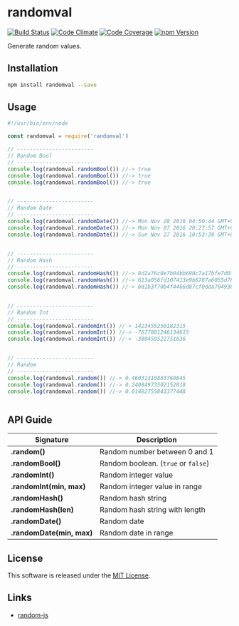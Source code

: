 randomval
==========

<!---
This file is generated by ape-tmpl. Do not update manually.
--->

<!-- Badge Start -->
<a name="badges"></a>

[![Build Status][bd_travis_shield_url]][bd_travis_url]
[![Code Climate][bd_codeclimate_shield_url]][bd_codeclimate_url]
[![Code Coverage][bd_codeclimate_coverage_shield_url]][bd_codeclimate_url]
[![npm Version][bd_npm_shield_url]][bd_npm_url]

[bd_repo_url]: https://github.com/okunishinishi/node-randomval
[bd_travis_url]: http://travis-ci.org/okunishinishi/node-randomval
[bd_travis_shield_url]: http://img.shields.io/travis/okunishinishi/node-randomval.svg?style=flat
[bd_travis_com_url]: http://travis-ci.com/okunishinishi/node-randomval
[bd_travis_com_shield_url]: https://api.travis-ci.com/okunishinishi/node-randomval.svg?token=
[bd_license_url]: https://github.com/okunishinishi/node-randomval/blob/master/LICENSE
[bd_codeclimate_url]: http://codeclimate.com/github/okunishinishi/node-randomval
[bd_codeclimate_shield_url]: http://img.shields.io/codeclimate/github/okunishinishi/node-randomval.svg?style=flat
[bd_codeclimate_coverage_shield_url]: http://img.shields.io/codeclimate/coverage/github/okunishinishi/node-randomval.svg?style=flat
[bd_gemnasium_url]: https://gemnasium.com/okunishinishi/node-randomval
[bd_gemnasium_shield_url]: https://gemnasium.com/okunishinishi/node-randomval.svg
[bd_npm_url]: http://www.npmjs.org/package/randomval
[bd_npm_shield_url]: http://img.shields.io/npm/v/randomval.svg?style=flat
[bd_standard_url]: http://standardjs.com/
[bd_standard_shield_url]: https://img.shields.io/badge/code%20style-standard-brightgreen.svg

<!-- Badge End -->


<!-- Description Start -->
<a name="description"></a>

Generate random values.

<!-- Description End -->




<!-- Sections Start -->
<a name="sections"></a>

<!-- Section from "doc/guides/01.Installation.md.hbs" Start -->

<a name="section-doc-guides-01-installation-md"></a>

Installation
-----

```bash
npm install randomval --save
```


<!-- Section from "doc/guides/01.Installation.md.hbs" End -->

<!-- Section from "doc/guides/02.Usage.md.hbs" Start -->

<a name="section-doc-guides-02-usage-md"></a>

Usage
----

```javascript
#!/usr/bin/env/node

const randomval = require('randomval')

// ------------------------
// Random Bool
// ------------------------
console.log(randomval.randomBool()) //-> true
console.log(randomval.randomBool()) //-> true
console.log(randomval.randomBool()) //-> true


// ------------------------
// Random Date
// ------------------------
console.log(randomval.randomDate()) //-> Mon Nov 28 2016 04:50:44 GMT+0900 (JST)
console.log(randomval.randomDate()) //-> Mon Nov 07 2016 20:27:57 GMT+0900 (JST)
console.log(randomval.randomDate()) //-> Sun Nov 27 2016 10:53:39 GMT+0900 (JST)


// ------------------------
// Random Hash
// ------------------------
console.log(randomval.randomHash()) //-> 8d2a76c0e7b04bb690c7a17bfe7d03c5
console.log(randomval.randomHash()) //-> 613a056fd107413e9b6787a6055d78ed
console.log(randomval.randomHash()) //-> bd1b3f70b4f4466d87cf0dda704936b7


// ------------------------
// Random Int
// ------------------------
console.log(randomval.randomInt()) //-> 1423455250182315
console.log(randomval.randomInt()) //-> -7677881246134615
console.log(randomval.randomInt()) //-> -380459522751636


// ------------------------
// Random
// ------------------------
console.log(randomval.random()) //-> 0.46031310883760845
console.log(randomval.random()) //-> 0.24084973502152018
console.log(randomval.random()) //-> 0.01482755843377448



```



<!-- Section from "doc/guides/02.Usage.md.hbs" End -->

<!-- Section from "doc/guides/03.API Guide.md.hbs" Start -->

<a name="section-doc-guides-03-a-p-i-guide-md"></a>

API Guide
---------

| Signature | Description |
| ---- | ----- |
| **.random()** | Random number between 0 and 1 |
| **.randomBool()** | Random boolean. (`true` or `false`) |
| **.randomInt()** | Random integer value |
| **.randomInt(min, max)** | Random integer value in range |
| **.randomHash()** | Random hash string |
| **.randomHash(len)** | Random hash string with length |
| **.randomDate()** | Random date |
| **.randomDate(min, max)** | Random date in range |

<!-- Section from "doc/guides/03.API Guide.md.hbs" End -->


<!-- Sections Start -->


<!-- LICENSE Start -->
<a name="license"></a>

License
-------
This software is released under the [MIT License](https://github.com/okunishinishi/node-randomval/blob/master/LICENSE).

<!-- LICENSE End -->


<!-- Links Start -->
<a name="links"></a>

Links
------

+ [random-js][random_js_url]

[random_js_url]: https://www.npmjs.com/package/random-js

<!-- Links End -->
